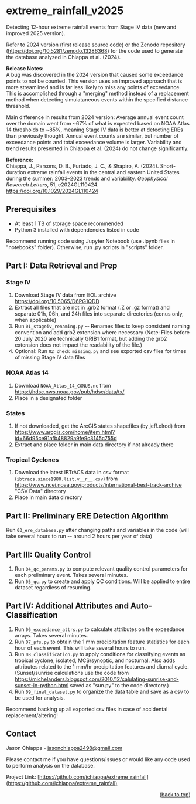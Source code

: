 # extreme_rainfall_v2025
  <p>
  <div style="text-align: left">
Detecting 12-hour extreme rainfall events from Stage IV data (new and improved 2025 version).  
  
Refer to 2024 version (first release source code) or the Zenodo repository (https://doi.org/10.5281/zenodo.13286368) for the code used to generate the database analyzed in Chiappa et al. (2024).  
  
**Release Notes:**  
A bug was discovered in the 2024 version that caused some exceedance points to not be counted. This version uses an improved approach that is more streamlined and is far less likely to miss any points of exceedance. This is accomplished through a "merging" method instead of a replacement method when detecting simulataneous events within the specified distance threshold.  

Main difference in results from 2024 version: Average annual event count over the domain went from ~67% of what is expected based on NOAA Atlas 14 thresholds to ~85%, meaning Stage IV data is better at detecting EREs than previously thought. Annual event counts are similar, but number of exceedance points and total exceedance volume is larger. Variability and trend results presented in Chiappa et al. (2024) do not change significantly.  
  
**Reference:**  
Chiappa, J., Parsons, D. B., Furtado, J. C., & Shapiro, A. (2024). Short-duration extreme rainfall events in the central and eastern United States during the summer: 2003–2023 trends and variability. _Geophysical Research Letters_, 51, e2024GL110424. https://doi.org/10.1029/2024GL110424

  </p>
</div>

## Prerequisites

* At least 1 TB of storage space recommended
* Python 3 installed with dependencies listed in code

Recommend running code using Jupyter Notebook (use .ipynb files in "notebooks" folder). Otherwise, run .py scripts in "scripts" folder.


## Part I: Data Retrieval and Prep

### Stage IV

1. Download Stage IV data from EOL archive https://doi.org/10.5065/D6PG1QDD
2. Extract all files that are not in .grb2 format (.Z or .gz format) and separate 01h, 06h, and 24h files into separate directories (conus only, when applicable)
3. Run `01_stageiv_renaming.py` -- Renames files to keep consistent naming convention and add grb2 extension where necessary (Note: Files before 20 July 2020 are technically GRIB1 format, but adding the grb2 extension does not impact the readability of the file.)
4. Optional: Run `02_check_missing.py` and see exported csv files for times of missing Stage IV data files

### NOAA Atlas 14

1. Download `NOAA_Atlas_14_CONUS.nc` from https://hdsc.nws.noaa.gov/pub/hdsc/data/tx/
2. Place in a designated folder

### States
1. If not downloaded, get the ArcGIS states shapefiles (by jeff.elrod) from https://www.arcgis.com/home/item.html?id=66d95ce91afb48829a9fe9c3145c755d
2. Extract and place folder in main data directory if not already there

### Tropical Cyclones
1. Download the latest IBTrACS data in csv format (`ibtracs.since1980.list.v__r__.csv`) from https://www.ncei.noaa.gov/products/international-best-track-archive "CSV Data" directory
2. Place in main data directory


## Part II: Preliminary ERE Detection Algorithm

Run `03_ere_database.py` after changing paths and variables in the code (will take several hours to run -- around 2 hours per year of data)


## Part III: Quality Control
1. Run `04_qc_params.py` to compute relevant quality control parameters for each preliminary event. Takes several minutes.
2. Run `05_qc.py` to create and apply QC conditions. Will be applied to entire dataset regardless of resuming.

## Part IV: Additional Attributes and Auto-Classification
1. Run `06_exceedance_attrs.py` to calculate attributes on the exceedance arrays. Takes several minutes.
4. Run `07_pfs.py` to obtain the 1 mm precipitation feature statistics for each hour of each event. This will take several hours to run.
5. Run `08_classification.py` to apply conditions for classifying events as tropical cyclone, isolated, MCS/synoptic, and nocturnal. Also adds attributes related to the 1 mm/hr precipitation features and diurnal cycle. (Sunset/sunrise calculations use the code from https://michelanders.blogspot.com/2010/12/calulating-sunrise-and-sunset-in-python.html saved as "sun.py" to the code directory.)
6. Run `09_final_dataset.py` to organize the data table and save as a csv to be used for analysis.

Recommend backing up all exported csv files in case of accidental replacement/altering!


## Contact

Jason Chiappa - jasonchiappa2498@gmail.com

Please contact me if you have questions/issues or would like any code used to perform analysis on the database.

Project Link: [https://github.com/jchiappa/extreme_rainfall](https://github.com/jchiappa/extreme_rainfall)

</div>
<p align="right">(<a href="#readme-top">back to top</a>)</p>